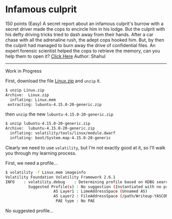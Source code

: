 # Infamous culprit

150 points (Easy)
A secret report about an infamous culprit's burrow with a secret driver made the cops to encircle him in his lodge. But the culprit with his defty driving tricks tried to dash away from their hands. After a car chase with all the adrenaline rush, the adept cops hooked him. But, by then the culprit had managed to burn away the drive of confidential files. An expert forensic scientist helped the cops to retrieve the memory, can you help them to open it?
[Click Here](https://mega.nz/file/ADhR0YBJ#mAgBHCzUYWhQDMpS8s64LOdnl8RsMdPmHsiCRCmZ-NA)
Author: Shahul

---

Work in Progress

First, download the file [Linux.zip](https://mega.nz/file/ADhR0YBJ#mAgBHCzUYWhQDMpS8s64LOdnl8RsMdPmHsiCRCmZ-NA) and `unzip` it.

```sh
$ unzip Linux.zip
Archive:  Linux.zip
  inflating: Linux.mem
 extracting: lubuntu-4.15.0-20-generic.zip
```

then `unzip` the new `lubuntu-4.15.0-20-generic.zip`

```sh
$ unzip lubuntu-4.15.0-20-generic.zip
Archive:  lubuntu-4.15.0-20-generic.zip
  inflating: volatility/tools/linux/module.dwarf
  inflating: boot/System.map-4.15.0-20-generic
```

Clearly we need to use `volatility`, but I'm not exactly good at it, so I'll walk you through my learning process.

First, we need a profile...

```sh
$ volatility -f Linux.mem imageinfo
Volatility Foundation Volatility Framework 2.6.1
INFO    : volatility.debug    : Determining profile based on KDBG search...
          Suggested Profile(s) : No suggestion (Instantiated with no profile)
                     AS Layer1 : LimeAddressSpace (Unnamed AS)
                     AS Layer2 : FileAddressSpace (/path/Writeup-YASCON_CTF_2020/Forensic/Infamous_culprit/Linux.mem)
                      PAE type : No PAE
```

No suggested profile...
